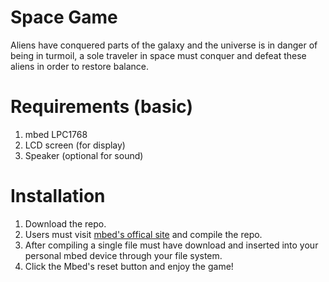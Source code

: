 # Space Game

Aliens have conquered parts of the galaxy and the universe is in danger of being in turmoil, a sole traveler in space must conquer and defeat these aliens in order to restore balance.

# Requirements (basic)
1. mbed LPC1768
2. LCD screen (for display)
3. Speaker (optional for sound)

# Installation
1. Download the repo.
2. Users must visit [mbed's offical site](https://os.mbed.com/mbed-os/) and compile the repo.
3. After compiling a single file must have download and inserted into your personal mbed device through your file system.
4. Click the Mbed's reset button and enjoy the game!

